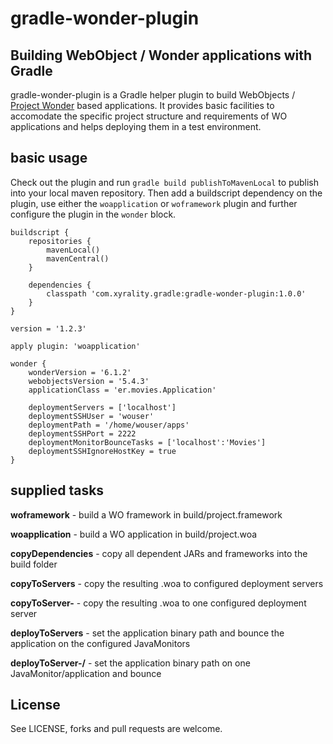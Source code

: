 # gradle-wonder-plugin
## Building WebObject / Wonder applications with Gradle


gradle-wonder-plugin is a Gradle helper plugin to build WebObjects / [Project Wonder](http://www.wocommunity.org) based applications. It provides basic facilities to accomodate the specific project structure and requirements of WO applications and helps deploying them in a test environment.

## basic usage

Check out the plugin and run `gradle build publishToMavenLocal` to publish into your local maven repository. Then add a buildscript dependency on the plugin, use either the `woapplication` or `woframework` plugin and further configure the plugin in the `wonder` block.

	buildscript {
		repositories {
			mavenLocal()
			mavenCentral()
		}

		dependencies {
			classpath 'com.xyrality.gradle:gradle-wonder-plugin:1.0.0'
		}
	}

	version = '1.2.3'

	apply plugin: 'woapplication'

	wonder {
		wonderVersion = '6.1.2'
		webobjectsVersion = '5.4.3'
		applicationClass = 'er.movies.Application'

		deploymentServers = ['localhost']
		deploymentSSHUser = 'wouser'
		deploymentPath = '/home/wouser/apps'
		deploymentSSHPort = 2222
		deploymentMonitorBounceTasks = ['localhost':'Movies']
		deploymentSSHIgnoreHostKey = true
	}


## supplied tasks

**woframework** - build a WO framework in build/project.framework

**woapplication** - build a WO application in build/project.woa

**copyDependencies** - copy all dependent JARs and frameworks into the build folder

**copyToServers** - copy the resulting .woa to configured deployment servers

**copyToServer-<servername>** - copy the resulting .woa to one configured deployment server

**deployToServers** - set the application binary path and bounce the application on the configured JavaMonitors

**deployToServer-<servername>/<applicationName>** - set the application binary path on one JavaMonitor/application and bounce

## License

See LICENSE, forks and pull requests are welcome.
